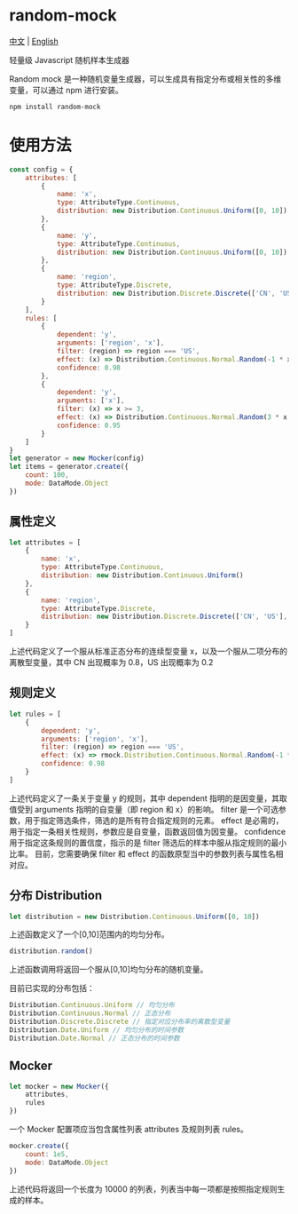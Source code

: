 # random-mock

[中文](./README-CHINESE.md) | [English](./README.md)

轻量级 Javascript 随机样本生成器

Random mock 是一种随机变量生成器，可以生成具有指定分布或相关性的多维变量，可以通过 npm 进行安装。

```bash
npm install random-mock
```

# 使用方法

```js
const config = {
    attributes: [
        {
            name: 'x',
            type: AttributeType.Continuous,
            distribution: new Distribution.Continuous.Uniform([0, 10])
        },
        {
            name: 'y',
            type: AttributeType.Continuous,
            distribution: new Distribution.Continuous.Uniform([0, 10])
        },
        {
            name: 'region',
            type: AttributeType.Discrete,
            distribution: new Distribution.Discrete.Discrete(['CN', 'US'], [0.8, 0.2])
        }
    ],
    rules: [
        {
            dependent: 'y',
            arguments: ['region', 'x'],
            filter: (region) => region === 'US',
            effect: (x) => Distribution.Continuous.Normal.Random(-1 * x, 0.5),
            confidence: 0.98
        },
        {
            dependent: 'y',
            arguments: ['x'],
            filter: (x) => x >= 3,
            effect: (x) => Distribution.Continuous.Normal.Random(3 * x + 1, 0.5),
            confidence: 0.95
        }
    ]
}
let generator = new Mocker(config)
let items = generator.create({
    count: 100,
    mode: DataMode.Object
})
```

## 属性定义

```js
let attributes = [
    {
        name: 'x',
        type: AttributeType.Continuous,
        distribution: new Distribution.Continuous.Uniform()
    },
    {
        name: 'region',
        type: AttributeType.Discrete,
        distribution: new Distribution.Discrete.Discrete(['CN', 'US'], [0.8, 0.2])
    }
]
```

上述代码定义了一个服从标准正态分布的连续型变量 x，以及一个服从二项分布的离散型变量，其中 CN 出现概率为 0.8，US 出现概率为 0.2

## 规则定义

```js
let rules = [
    {
        dependent: 'y',
        arguments: ['region', 'x'],
        filter: (region) => region === 'US',
        effect: (x) => rmock.Distribution.Continuous.Normal.Random(-1 * x, 0.5),
        confidence: 0.98
    }
]
```

上述代码定义了一条关于变量 y 的规则，其中 dependent 指明的是因变量，其取值受到 arguments 指明的自变量（即 region 和 x）的影响。
filter 是一个可选参数，用于指定筛选条件，筛选的是所有符合指定规则的元素。
effect 是必需的，用于指定一条相关性规则，参数应是自变量，函数返回值为因变量。
confidence 用于指定这条规则的置信度，指示的是 filter 筛选后的样本中服从指定规则的最小比率。
目前，您需要确保 filter 和 effect 的函数原型当中的参数列表与属性名相对应。

## 分布 Distribution

```js
let distribution = new Distribution.Continuous.Uniform([0, 10])
```

上述函数定义了一个[0,10]范围内的均匀分布。

```js
distribution.random()
```

上述函数调用将返回一个服从[0,10]均匀分布的随机变量。

目前已实现的分布包括：

```js
Distribution.Continuous.Uniform // 均匀分布
Distribution.Continuous.Normal // 正态分布
Distribution.Discrete.Discrete // 指定对应分布率的离散型变量
Distribution.Date.Uniform // 均匀分布的时间参数
Distribution.Date.Normal // 正态分布的时间参数
```

## Mocker

```js
let mocker = new Mocker({
    attributes,
    rules
})
```

一个 Mocker 配置项应当包含属性列表 attributes 及规则列表 rules。

```js
mocker.create({
    count: 1e5,
    mode: DataMode.Object
})
```

上述代码将返回一个长度为 10000 的列表，列表当中每一项都是按照指定规则生成的样本。
